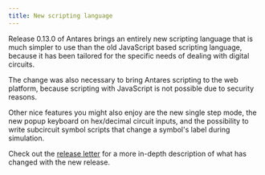 ```yaml
---
title: New scripting language
---
```


Release 0.13.0 of Antares brings an entirely new scripting language
that is much simpler to use than the old JavaScript based scripting
language, because it has been tailored for the specific needs of
dealing with digital circuits.

The change was also necessary to bring
Antares scripting to the web platform, because scripting with JavaScript
is not possible due to security reasons.

Other nice features you might also enjoy are the new single step mode,
the new popup keyboard on hex/decimal circuit inputs, and the possibility
to write subcircuit symbol scripts that change a symbol's label
during simulation.

Check out the [release letter](/docs/releases/release-0.13.0/index.html)
for a more in-depth description of what has changed with the new release.
